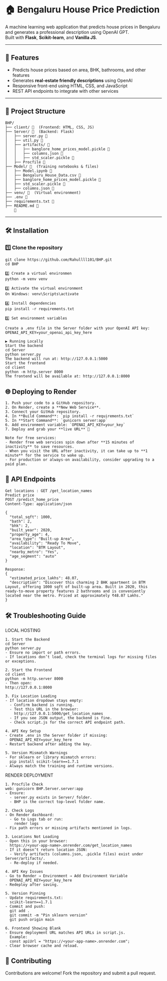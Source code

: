 # 🏠 Bengaluru House Price Prediction

A machine learning web application that predicts house prices in Bengaluru and generates a professional description using OpenAI GPT.  
Built with **Flask**, **Scikit-learn**, and **Vanilla JS**.

---

## 🚀 Features
- Predicts house prices based on area, BHK, bathrooms, and other features  
- Generates **real-estate friendly descriptions** using OpenAI  
- Responsive front-end using HTML, CSS, and JavaScript  
- REST API endpoints to integrate with other services  

---

## 📂 Project Structure
```
BHP/
├── client/ 📁  (Frontend: HTML, CSS, JS)
├── Server/ 📁  (Backend: Flask)
│   ├── server.py 📄
│   ├── util.py 📄
│   ├── artifacts/ 📁
│   │   ├── banglore_home_prices_model.pickle 📄
│   │   ├── columns.json 📄
│   │   ├── std_scaler.pickle 📄
│   ├── Procfile 📄
├── Model/ 📁  (Training notebooks & files)
│   ├── Model.ipynb 📄
│   ├── Bengaluru_House_Data.csv 📄
│   ├── banglore_home_prices_model.pickle 📄
│   ├── std_scaler.pickle 📄
│   ├── columns.json 📄
├── venv/ 📁  (Virtual environment)
├── .env 📄
├── requirements.txt 📄
├── README.md 📄
    📄
```


---

## 🛠 Installation

### 1️⃣ Clone the repository
```
git clone https://github.com/Rahullll101/BHP.git
cd BHP

2️⃣ Create a virtual environmen
python -m venv venv

3️⃣ Activate the virtual environment
On Windows: venv\Scripts\activate

4️⃣ Install dependencies
pip install -r requirements.txt

5️⃣ Set environment variables

Create a .env file in the Server folder with your OpenAI API key:
OPENAI_API_KEY=your_openai_api_key_here

▶ Running Locally
Start the backend
cd Server
python server.py
The backend will run at: http://127.0.0.1:5000
Start the frontend
cd client
python -m http.server 8000
The frontend will be available at: http://127.0.0.1:8000
```
## 🌐 Deploying to Render
```
1. Push your code to a GitHub repository.  
2. On Render, create a **New Web Service**.  
3. Connect your GitHub repository.  
4. In **Build Command**: `pip install -r requirements.txt`  
5. In **Start Command**: `gunicorn server:app`  
6. Add environment variable: `OPENAI_API_KEY=your_key`  
7. Deploy and grab your **live URL** 🚀  

Note for free services:
- Render free web services spin down after **15 minutes of inactivity** to save resources.  
- When you visit the URL after inactivity, it can take up to **1 minute** for the service to wake up.  
- For production or always-on availability, consider upgrading to a paid plan.

```

## 🧪 API Endpoints
```
Get locations : GET /get_location_names
Predict price
POST /predict_home_price
Content-Type: application/json

{
  "total_sqft": 1000,
  "bath": 2,
  "bhk": 2,
  "built_year": 2020,
  "property_age": 4,
  "area_type": "Built-up Area",
  "availability": "Ready To Move",
  "location": "BTM Layout",
  "nearby_metro": "Yes",
  "age_segment": "auto"
}

Response:
{
  "estimated_price_lakhs": 48.07,
  "description": "Discover this charming 2 BHK apartment in BTM Layout, offering 1000 sqft of built-up area. Built in 2020, this ready-to-move property features 2 bathrooms and is conveniently located near the metro. Priced at approximately ₹48.07 Lakhs."
}
```
## 🛠 Troubleshooting Guide

LOCAL HOSTING
```
1. Start the Backend
cd Server
python server.py
- Ensure no import or path errors.
- If locations don’t load, check the terminal logs for missing files or exceptions.

2. Start the Frontend
cd client
python -m http.server 8000
- Then open:
http://127.0.0.1:8000

3. Fix Location Loading
- If location dropdown stays empty:
  - Confirm backend is running.
  - Test this URL in the browser:
    http://127.0.0.1:5000/get_location_names
  - If you see JSON output, the backend is fine.
  - Check script.js for the correct API endpoint path.

4. API Key Setup
- Create .env in the Server folder if missing:
  OPENAI_API_KEY=your_key_here
- Restart backend after adding the key.

5. Version Mismatch Warnings
- For sklearn or library mismatch errors:
  pip install scikit-learn==1.7.1
- Always match the training and runtime versions.
```


RENDER DEPLOYMENT
```
1. Procfile Check
web: gunicorn BHP.Server.server:app
- Ensure:
  - server.py exists in Server/ folder.
  - BHP is the correct top-level folder name.

2. Check Logs
- On Render dashboard:
  - Go to Logs tab or run:
    render logs
- Fix path errors or missing artifacts mentioned in logs.

3. Locations Not Loading
- Open this in your browser:
  https://<your-app-name>.onrender.com/get_location_names
- If it doesn’t return location JSON:
  - Verify artifacts (columns.json, .pickle files) exist under Server/artifacts/.
  - Re-deploy if needed.

4. API Key Issues
- Go to Render → Environment → Add Environment Variable
  OPENAI_API_KEY=your_key_here
- Redeploy after saving.

5. Version Pinning
- Update requirements.txt:
  scikit-learn==1.7.1
- Commit and push:
  git add .
  git commit -m "Pin sklearn version"
  git push origin main

6. Frontend Showing Blank
- Ensure deployment URL matches API URLs in script.js.
  Example:
  const apiUrl = "https://<your-app-name>.onrender.com";
- Clear browser cache and reload.
```

## 🤝 Contributing

Contributions are welcome! Fork the repository and submit a pull request.
